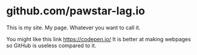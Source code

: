 # github.com/pawstar-lag.io

This is my site. My page. Whatever you want to call it.

  You might like this link https://codepen.io/
It is better at making webpages so GitHub is useless compared to it.
